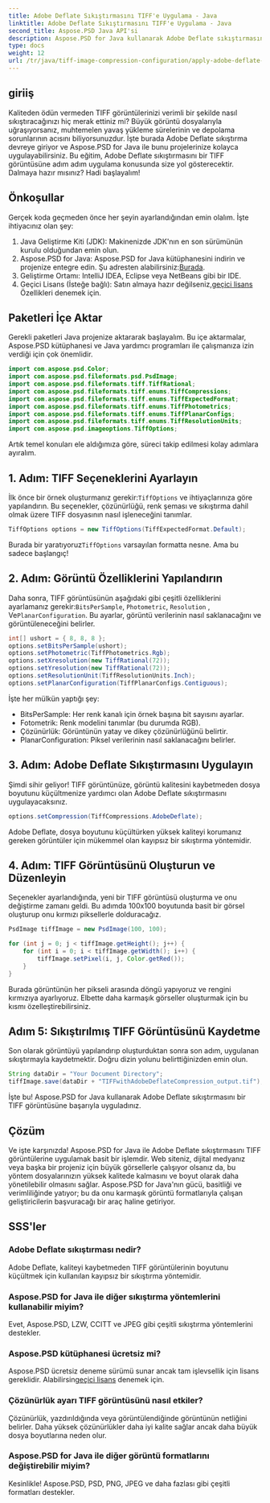 ```yaml
---
title: Adobe Deflate Sıkıştırmasını TIFF'e Uygulama - Java
linktitle: Adobe Deflate Sıkıştırmasını TIFF'e Uygulama - Java
second_title: Aspose.PSD Java API'si
description: Aspose.PSD for Java kullanarak Adobe Deflate sıkıştırmasını TIFF görüntülerine nasıl uygulayacağınızı öğrenin. Verimli görüntü işleme için adım adım kılavuz.
type: docs
weight: 12
url: /tr/java/tiff-image-compression-configuration/apply-adobe-deflate-compression-tiff/
---
```

## giriiş

Kaliteden ödün vermeden TIFF görüntülerinizi verimli bir şekilde nasıl sıkıştıracağınızı hiç merak ettiniz mi? Büyük görüntü dosyalarıyla uğraşıyorsanız, muhtemelen yavaş yükleme sürelerinin ve depolama sorunlarının acısını biliyorsunuzdur. İşte burada Adobe Deflate sıkıştırma devreye giriyor ve Aspose.PSD for Java ile bunu projelerinize kolayca uygulayabilirsiniz. Bu eğitim, Adobe Deflate sıkıştırmasını bir TIFF görüntüsüne adım adım uygulama konusunda size yol gösterecektir. Dalmaya hazır mısınız? Hadi başlayalım!

## Önkoşullar

Gerçek koda geçmeden önce her şeyin ayarlandığından emin olalım. İşte ihtiyacınız olan şey:

1. Java Geliştirme Kiti (JDK): Makinenizde JDK'nın en son sürümünün kurulu olduğundan emin olun.
2.  Aspose.PSD for Java: Aspose.PSD for Java kütüphanesini indirin ve projenize entegre edin. Şu adresten alabilirsiniz:[Burada](https://releases.aspose.com/psd/java/).
3. Geliştirme Ortamı: IntelliJ IDEA, Eclipse veya NetBeans gibi bir IDE.
4.  Geçici Lisans (İsteğe bağlı): Satın almaya hazır değilseniz,[geçici lisans](https://purchase.aspose.com/temporary-license/) Özellikleri denemek için.

## Paketleri İçe Aktar

Gerekli paketleri Java projenize aktararak başlayalım. Bu içe aktarmalar, Aspose.PSD kütüphanesi ve Java yardımcı programları ile çalışmanıza izin verdiği için çok önemlidir.

```java
import com.aspose.psd.Color;
import com.aspose.psd.fileformats.psd.PsdImage;
import com.aspose.psd.fileformats.tiff.TiffRational;
import com.aspose.psd.fileformats.tiff.enums.TiffCompressions;
import com.aspose.psd.fileformats.tiff.enums.TiffExpectedFormat;
import com.aspose.psd.fileformats.tiff.enums.TiffPhotometrics;
import com.aspose.psd.fileformats.tiff.enums.TiffPlanarConfigs;
import com.aspose.psd.fileformats.tiff.enums.TiffResolutionUnits;
import com.aspose.psd.imageoptions.TiffOptions;
```

Artık temel konuları ele aldığımıza göre, süreci takip edilmesi kolay adımlara ayıralım.

## 1. Adım: TIFF Seçeneklerini Ayarlayın

 İlk önce bir örnek oluşturmanız gerekir:`TiffOptions` ve ihtiyaçlarınıza göre yapılandırın. Bu seçenekler, çözünürlüğü, renk şeması ve sıkıştırma dahil olmak üzere TIFF dosyasının nasıl işleneceğini tanımlar.

```java
TiffOptions options = new TiffOptions(TiffExpectedFormat.Default);
```

Burada bir yaratıyoruz`TiffOptions` varsayılan formatta nesne. Ama bu sadece başlangıç! 

## 2. Adım: Görüntü Özelliklerini Yapılandırın

 Daha sonra, TIFF görüntüsünün aşağıdaki gibi çeşitli özelliklerini ayarlamanız gerekir:`BitsPerSample`, `Photometric`, `Resolution` , Ve`PlanarConfiguration`. Bu ayarlar, görüntü verilerinin nasıl saklanacağını ve görüntüleneceğini belirler.

```java
int[] ushort = { 8, 8, 8 };
options.setBitsPerSample(ushort);
options.setPhotometric(TiffPhotometrics.Rgb);
options.setXresolution(new TiffRational(72));
options.setYresolution(new TiffRational(72));
options.setResolutionUnit(TiffResolutionUnits.Inch);
options.setPlanarConfiguration(TiffPlanarConfigs.Contiguous);
```

İşte her mülkün yaptığı şey:
- BitsPerSample: Her renk kanalı için örnek başına bit sayısını ayarlar.
- Fotometrik: Renk modelini tanımlar (bu durumda RGB).
- Çözünürlük: Görüntünün yatay ve dikey çözünürlüğünü belirtir.
- PlanarConfiguration: Piksel verilerinin nasıl saklanacağını belirler.

## 3. Adım: Adobe Deflate Sıkıştırmasını Uygulayın

Şimdi sihir geliyor! TIFF görüntünüze, görüntü kalitesini kaybetmeden dosya boyutunu küçültmenize yardımcı olan Adobe Deflate sıkıştırmasını uygulayacaksınız.

```java
options.setCompression(TiffCompressions.AdobeDeflate);
```

Adobe Deflate, dosya boyutunu küçültürken yüksek kaliteyi korumanız gereken görüntüler için mükemmel olan kayıpsız bir sıkıştırma yöntemidir.

## 4. Adım: TIFF Görüntüsünü Oluşturun ve Düzenleyin

Seçenekler ayarlandığında, yeni bir TIFF görüntüsü oluşturma ve onu değiştirme zamanı geldi. Bu adımda 100x100 boyutunda basit bir görsel oluşturup onu kırmızı piksellerle dolduracağız.

```java
PsdImage tiffImage = new PsdImage(100, 100);

for (int j = 0; j < tiffImage.getHeight(); j++) {
    for (int i = 0; i < tiffImage.getWidth(); i++) {
        tiffImage.setPixel(i, j, Color.getRed());
    }
}
```

Burada görüntünün her pikseli arasında döngü yapıyoruz ve rengini kırmızıya ayarlıyoruz. Elbette daha karmaşık görseller oluşturmak için bu kısmı özelleştirebilirsiniz.

## Adım 5: Sıkıştırılmış TIFF Görüntüsünü Kaydetme

Son olarak görüntüyü yapılandırıp oluşturduktan sonra son adım, uygulanan sıkıştırmayla kaydetmektir. Doğru dizin yolunu belirttiğinizden emin olun.

```java
String dataDir = "Your Document Directory";
tiffImage.save(dataDir + "TIFFwithAdobeDeflateCompression_output.tif");
```

İşte bu! Aspose.PSD for Java kullanarak Adobe Deflate sıkıştırmasını bir TIFF görüntüsüne başarıyla uyguladınız.

## Çözüm

Ve işte karşınızda! Aspose.PSD for Java ile Adobe Deflate sıkıştırmasını TIFF görüntülerine uygulamak basit bir işlemdir. Web siteniz, dijital medyanız veya başka bir projeniz için büyük görsellerle çalışıyor olsanız da, bu yöntem dosyalarınızın yüksek kalitede kalmasını ve boyut olarak daha yönetilebilir olmasını sağlar. Aspose.PSD for Java'nın gücü, basitliği ve verimliliğinde yatıyor; bu da onu karmaşık görüntü formatlarıyla çalışan geliştiricilerin başvuracağı bir araç haline getiriyor.

## SSS'ler

### Adobe Deflate sıkıştırması nedir?
Adobe Deflate, kaliteyi kaybetmeden TIFF görüntülerinin boyutunu küçültmek için kullanılan kayıpsız bir sıkıştırma yöntemidir.

### Aspose.PSD for Java ile diğer sıkıştırma yöntemlerini kullanabilir miyim?
Evet, Aspose.PSD, LZW, CCITT ve JPEG gibi çeşitli sıkıştırma yöntemlerini destekler.

### Aspose.PSD kütüphanesi ücretsiz mi?
 Aspose.PSD ücretsiz deneme sürümü sunar ancak tam işlevsellik için lisans gereklidir. Alabilirsin[geçici lisans](https://purchase.aspose.com/temporary-license/) denemek için.

### Çözünürlük ayarı TIFF görüntüsünü nasıl etkiler?
Çözünürlük, yazdırıldığında veya görüntülendiğinde görüntünün netliğini belirler. Daha yüksek çözünürlükler daha iyi kalite sağlar ancak daha büyük dosya boyutlarına neden olur.

### Aspose.PSD for Java ile diğer görüntü formatlarını değiştirebilir miyim?
Kesinlikle! Aspose.PSD, PSD, PNG, JPEG ve daha fazlası gibi çeşitli formatları destekler.